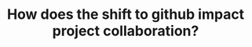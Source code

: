 ---
title: "How does the shift to github impact project collaboration?"
authors: "Luiz Dias, Igor Steinmacher, Gustavo Pinto, Daniel Alencar, Marco Gerosa"
published_at: "IEEE International Conference on Software Maintenance and Evolution (ICSME)"
year: 2016
preprint: "https://ieeexplore.ieee.org/abstract/document/7816497/"
slides: https://speakerdeck.com/gustavopinto/how-does-the-shift-to-github-impact-project-collaboration
---